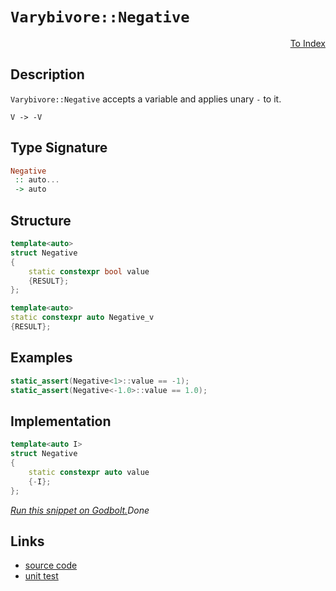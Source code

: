 <!-- Copyright 2024 Feng Mofan
SPDX-License-Identifier: Apache-2.0 -->

# `Varybivore::Negative`

<p style='text-align: right;'><a href="../../../facilities/metafunctions.md#varybivore-negative">To Index</a></p>

## Description

`Varybivore::Negative` accepts a variable and applies unary `-` to it.

<pre><code>V -> -V</code></pre>

## Type Signature

```Haskell
Negative
 :: auto...
 -> auto
```

## Structure

```C++
template<auto>
struct Negative
{
    static constexpr bool value
    {RESULT};
};

template<auto>
static constexpr auto Negative_v
{RESULT};
```

## Examples

```C++
static_assert(Negative<1>::value == -1);
static_assert(Negative<-1.0>::value == 1.0);
```

## Implementation

```C++
template<auto I>
struct Negative
{ 
    static constexpr auto value 
    {-I}; 
};
```

[*Run this snippet on Godbolt.*](https://godbolt.org/#z:OYLghAFBqd5QCxAYwPYBMCmBRdBLAF1QCcAaPECAMzwBtMA7AQwFtMQByARg9KtQYEAysib0QXACx8BBAKoBnTAAUAHpwAMvAFYTStJg1DIApACYAQuYukl9ZATwDKjdAGFUtAK4sGISQCspK4AMngMmAByPgBGmMQSAOykAA6oCoRODB7evv5BaRmOAmER0SxxCVzJdpgOWUIETMQEOT5%2BgbaY9sUMjc0EpVGx8Um2TS1teZ0KE4PhwxWj1QCUtqhexMjsHAD0AFSHR8cnp0e7JhoAggdHANQAkiwp9GyCTL13xxfXt2f/Zx%2BV0uVwImGeBjBJgAzG4mF4iI8YdgQbNiF4HHdIphgB88AA3TAgkyJCx3EF3Sl3WZ45B3NAMWaYVQpYh3eGI/FiLyYcnXKnk0kAWgeJIAIjCycTEhLoVZriC/gCTkClXdsKpWC9ed9FcrAcTrjTHMgAPpMBRKFoQbG4xyEmFuLjIkAgLneXkw2Viu5CrgrSWopom82W%2BIEG04vEO2F%2BgB0Ghdbu5nuh3ruXATAblHDWtE4AV4fg4WlIqE4bms1mpGy2nrM0J4pAImlzawA1iAApIEwAOMxmACcg64AQ0vd71US0nzHEkvBYEg0GlIxdL5Y4vAUIBXLZLudIcFgMEQIA2BBSCPIlDQzzo8UirB2ql7ADYha/JHdgMg6VI42YvCYPgRDEHg6B6PwggiGI7BSDIgiKCo6j7qQuhcKQADuxBMCknA8HmBZFq2ZacAA8gil4EHcqBUHcL7vp%2B36/hmPZmHcEAeHe9BsuYjYrLwe5aGsEBILeKT3mQFAQOJkkgMAUhmHwdBgsQ24QDEJExOEzQAJ74bw2nMMQulkTE2h1HuTa3m8BBkQwtD6ahWAxF4wBwrQtDbtwvBYCwhjAOIzl4MQlkEpg3mlsydQIjsTbhGCs6lrQeAxDhJkeFgJEEGBi4%2BaQhLEDE6SYGK4IBSlRitmsVAGMACgAGp4JgmFkSkjAGQhwiiOI8FQfIShqCR6H6AFKBVpY%2BipdukBrKgKS9N5QqzOgXqmJY1hmOuhVgVgM0QGstT1M4ECuFMfgYaECzlJUeiFJkAjnXd6QPQwQw3csXQ9A0cxPRhR29P0LTvSMVTjAMf3g8D12gxIh21tscP6ERq4kRu9Fvh%2BX4/n%2BbEcbghAkOSDb%2BoJ1VrAgmBMFgCQHaQnaSNCcaDtC04aJIZiSK%2By4BK%2Bg7I3OC4gI2cavlwr69oOk6vt2o4s6%2BqOoRuW47s21WHieolnpRV7SbJPGPmwnDNCw%2BKJEKTD0gYRgZoOcaZlFIEkOBkGyDBvXSP1SFDahuhKdhuEGYRHCFor67kTr1G0RjjFfsg1vALb9sJhxXESTxxPQmYAlq/uIliag3HxNeMmF%2BnozxwFXAjiuNC0Kp6maahRl6Z1LcmWZFkOJ1NmMHZDlOaWLluR5XmdX5FU7EPIVhYSkVAaoMVgp1CXdCRKVpXpmVT4JuWdYVxVKGV/lGJVoB53wdWNc1rXtcWTb9e7cGe7I3soaWfujVV61WJNG/7XNBaWQlorTWhNCwW1eCoB2uBCK8BDrdDCidM6nh2h6CumUWGGF7q9EhjgrIIMlhgwBj9CGqC8j/UQcdPocxCG3X%2Br9chF0obzEwUQpGCgEZwWDqHNcUDOAxyxlbAKScHb4ydrxEmOchJtlIJTamow6aznnKQRc0I7bs0SAEQciREjQg5lzSQGE%2BGkU3LYVWMiRKayQOeKiJd9YPifMbYgLAmIsAUPiOk%2BJq5xkhBFAgQEJEuwwo/Hqz8upv2GsLLCOE8I%2BR4cRJWEcLwIhonRVQbiPFeJ8X42Yqcy6SUztCaR6stYOKkjeApPE3TIBSCkU03jBymlyQQU0GTPYqXiI3LSOkTJt16aZcylke6F1svZRyJFh7uTEGPfKE9T471IPgUK9Q54kWisgWKK9BBr1QhvdKult7ZT3vlA%2BJVj4VXCOfYSl8mD1Sai1NqHV8qhNghIF%2BiFBrvx0NEhO40Np/2mvAssQCBDeV2Ctf5v8IHbXiLtOBs0vpIL8KdBg7gmHoLRXQz6%2BDHoYuwS9Xo2LiFUMBow3IzCSECCBqwxY9CWGQxpNDNh9D4abERv6AWvC0YCPaXcdxni7iNN8R8fx4jCaSP4mTPOFMqY00oMHFRi4hxxmhNCAIY4jHLjVYkCWYd%2BFmO3Lucm9N8jMynMuXskgRxcH7GYBWs5oSJPDmYyxwdAL6tMdK4SaxCoZGcJIIAA%3D%3D)$Done$

## Links

- [source code](../../../../conceptrodon/varybivore/negative.hpp)
- [unit test](../../../../tests/unit/metafunctions/varybivore/negative.test.hpp)
